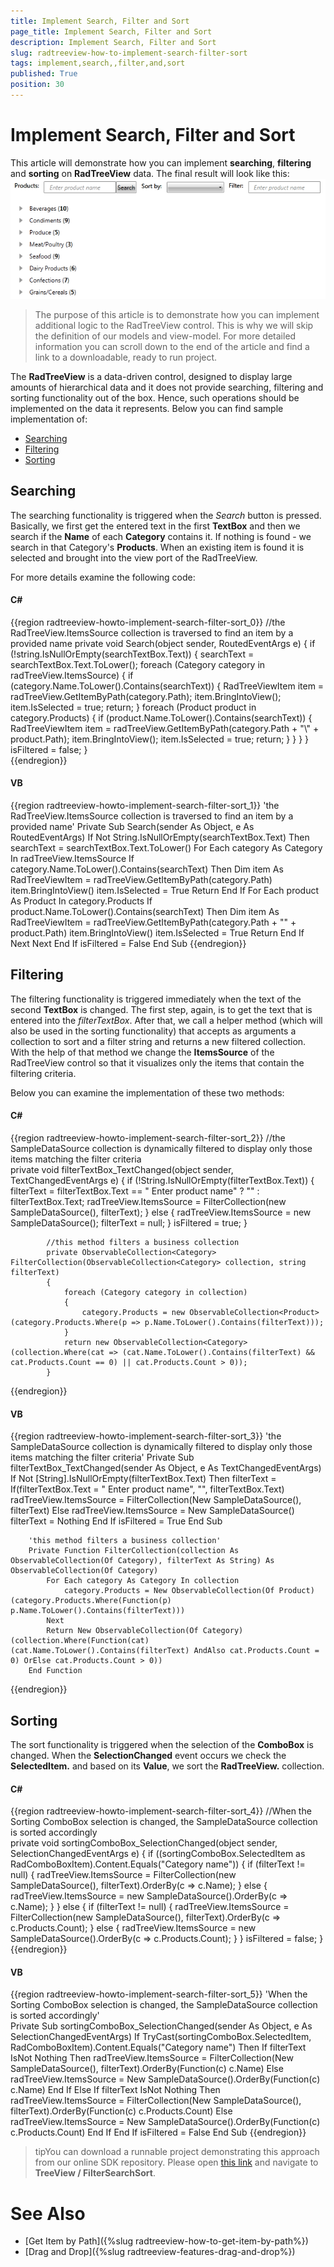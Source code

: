 ```yaml
---
title: Implement Search, Filter and Sort
page_title: Implement Search, Filter and Sort
description: Implement Search, Filter and Sort
slug: radtreeview-how-to-implement-search-filter-sort
tags: implement,search,,filter,and,sort
published: True
position: 30
---
```


# Implement Search, Filter and Sort

This article will demonstrate how you can implement __searching__, __filtering__ and __sorting__ on __RadTreeView__ data. The final result will look like this:
![radtreeview-search-filter-sort-overview](images/radtreeview-search-filter-sort-overview.png)

>The purpose of this article is to demonstrate how you can implement additional logic to the RadTreeView control. This is why we will skip the definition of our models and view-model. For more detailed information you can scroll down to the end of the article and find a link to a downloadable, ready to run project.		

The __RadTreeView__ is a data-driven control, designed to display large amounts of hierarchical data and it does not provide searching, filtering and sorting functionality out of the box. Hence, such operations should be implemented on the data it represents. Below you can find sample implementation of:	  

* [Searching](#searching)
* [Filtering](#filtering)
* [Sorting](#sorting)

## Searching

The searching functionality is triggered when the *Search* button is pressed. Basically, we first get the entered text in the first __TextBox__ and then we search if the __Name__ of each __Category__ contains it. If nothing is found - we search in that Category's __Products__. When an existing item is found it is selected and brought into the view port of the RadTreeView.

For more details examine the following code:

#### __C#__

{{region radtreeview-howto-implement-search-filter-sort_0}}
			//the RadTreeView.ItemsSource collection is traversed to find an item by a provided name 
			private void Search(object sender, RoutedEventArgs e)
			{
				if (!string.IsNullOrEmpty(searchTextBox.Text))
				{
					searchText = searchTextBox.Text.ToLower();
					foreach (Category category in radTreeView.ItemsSource)
					{
						if (category.Name.ToLower().Contains(searchText))
						{
							RadTreeViewItem item = radTreeView.GetItemByPath(category.Path);
							item.BringIntoView();
							item.IsSelected = true;
							return;
						}
						foreach (Product product in category.Products)
						{
							if (product.Name.ToLower().Contains(searchText))
							{
								RadTreeViewItem item = radTreeView.GetItemByPath(category.Path + "\\" + product.Path);
								item.BringIntoView();
								item.IsSelected = true;
								return;
							}
						}
					}
				}
				isFiltered = false;
			}  
{{endregion}}

#### __VB__

{{region radtreeview-howto-implement-search-filter-sort_1}}
		'the RadTreeView.ItemsSource collection is traversed to find an item by a provided name'
		Private Sub Search(sender As Object, e As RoutedEventArgs)
			If Not String.IsNullOrEmpty(searchTextBox.Text) Then
				searchText = searchTextBox.Text.ToLower()
				For Each category As Category In radTreeView.ItemsSource
					If category.Name.ToLower().Contains(searchText) Then
						Dim item As RadTreeViewItem = radTreeView.GetItemByPath(category.Path)
						item.BringIntoView()
						item.IsSelected = True
						Return
					End If
					For Each product As Product In category.Products
						If product.Name.ToLower().Contains(searchText) Then
							Dim item As RadTreeViewItem = radTreeView.GetItemByPath(category.Path + "\" + product.Path)
							item.BringIntoView()
							item.IsSelected = True
							Return
						End If
					Next
				Next
			End If
			isFiltered = False
		End Sub
{{endregion}}

## Filtering

The filtering functionality is triggered immediately when the text of the second __TextBox__ is changed. The first step, again, is to get the text that is entered into the *filterTextBox*. After that, we call a helper method (which will also be used in the sorting functionality) that accepts as arguments a collection to sort and a filter string and returns a new filtered collection. With the help of that method we change the __ItemsSource__ of the RadTreeView control so that it visualizes only the items that contain the filtering criteria.

Below you can examine the implementation of these two methods:

#### __C#__

{{region radtreeview-howto-implement-search-filter-sort_2}}
			//the SampleDataSource collection is dynamically filtered to display only those items matching the filter criteria   
			private void filterTextBox_TextChanged(object sender, TextChangedEventArgs e)
			{
				if (!String.IsNullOrEmpty(filterTextBox.Text))
				{
					filterText = filterTextBox.Text == " Enter product name" ? "" : filterTextBox.Text;
					radTreeView.ItemsSource = FilterCollection(new SampleDataSource(), filterText);
				}
				else
				{
					radTreeView.ItemsSource = new SampleDataSource();
					filterText = null;
				}
				isFiltered = true;
			}
	
			//this method filters a business collection   
			private ObservableCollection<Category> FilterCollection(ObservableCollection<Category> collection, string filterText)
			{
				foreach (Category category in collection)
				{
					category.Products = new ObservableCollection<Product>(category.Products.Where(p => p.Name.ToLower().Contains(filterText)));
				}
				return new ObservableCollection<Category>(collection.Where(cat => (cat.Name.ToLower().Contains(filterText) && cat.Products.Count == 0) || cat.Products.Count > 0));
			}
{{endregion}}

#### __VB__

{{region radtreeview-howto-implement-search-filter-sort_3}}
		'the SampleDataSource collection is dynamically filtered to display only those items matching the filter criteria'
		Private Sub filterTextBox_TextChanged(sender As Object, e As TextChangedEventArgs)
			If Not [String].IsNullOrEmpty(filterTextBox.Text) Then
				filterText = If(filterTextBox.Text = " Enter product name", "", filterTextBox.Text)
				radTreeView.ItemsSource = FilterCollection(New SampleDataSource(), filterText)
			Else
				radTreeView.ItemsSource = New SampleDataSource()
				filterText = Nothing
			End If
			isFiltered = True
		End Sub
	
		'this method filters a business collection'
		Private Function FilterCollection(collection As ObservableCollection(Of Category), filterText As String) As ObservableCollection(Of Category)
			For Each category As Category In collection
				category.Products = New ObservableCollection(Of Product)(category.Products.Where(Function(p) p.Name.ToLower().Contains(filterText)))
			Next
			Return New ObservableCollection(Of Category)(collection.Where(Function(cat) (cat.Name.ToLower().Contains(filterText) AndAlso cat.Products.Count = 0) OrElse cat.Products.Count > 0))
		End Function
{{endregion}}

## Sorting

The sort functionality is triggered when the selection of the __ComboBox__ is changed. When the __SelectionChanged__ event occurs we check the __SelectedItem.__ and based on its __Value__, we sort the __RadTreeView.__ collection.

#### __C#__

{{region radtreeview-howto-implement-search-filter-sort_4}}
			//When the Sorting ComboBox selection is changed, the SampleDataSource collection is sorted accordingly        
			private void sortingComboBox_SelectionChanged(object sender, SelectionChangedEventArgs e)
			{
				if ((sortingComboBox.SelectedItem as RadComboBoxItem).Content.Equals("Category name"))
				{
					if (filterText != null)
					{
						radTreeView.ItemsSource = FilterCollection(new SampleDataSource(), filterText).OrderBy(c => c.Name);
					}
					else
					{
						radTreeView.ItemsSource = new SampleDataSource().OrderBy(c => c.Name);
					}
				}
				else
				{
					if (filterText != null)
					{
						radTreeView.ItemsSource = FilterCollection(new SampleDataSource(), filterText).OrderBy(c => c.Products.Count);
					}
					else
					{
						radTreeView.ItemsSource = new SampleDataSource().OrderBy(c => c.Products.Count);
					}
				}
				isFiltered = false;
			}     
{{endregion}}

#### __VB__

{{region radtreeview-howto-implement-search-filter-sort_5}}
		'When the Sorting ComboBox selection is changed, the SampleDataSource collection is sorted accordingly'     
		Private Sub sortingComboBox_SelectionChanged(sender As Object, e As SelectionChangedEventArgs)
			If TryCast(sortingComboBox.SelectedItem, RadComboBoxItem).Content.Equals("Category name") Then
				If filterText IsNot Nothing Then
					radTreeView.ItemsSource = FilterCollection(New SampleDataSource(), filterText).OrderBy(Function(c) c.Name)
				Else
					radTreeView.ItemsSource = New SampleDataSource().OrderBy(Function(c) c.Name)
				End If
			Else
				If filterText IsNot Nothing Then
					radTreeView.ItemsSource = FilterCollection(New SampleDataSource(), filterText).OrderBy(Function(c) c.Products.Count)
				Else
					radTreeView.ItemsSource = New SampleDataSource().OrderBy(Function(c) c.Products.Count)
				End If
			End If
			isFiltered = False
		End Sub	
{{endregion}}

>tipYou can download a runnable project demonstrating this approach from our online SDK repository. Please open [this link](https://github.com/telerik/xaml-sdk) and navigate to __TreeView / FilterSearchSort__.

# See Also
 * [Get Item by Path]({%slug radtreeview-how-to-get-item-by-path%})
 * [Drag and Drop]({%slug radtreeview-features-drag-and-drop%})